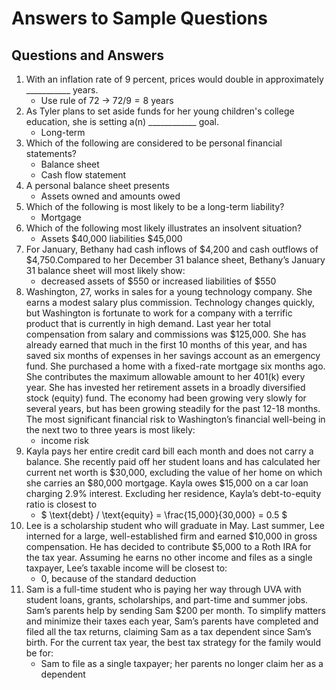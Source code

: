 # Answers to Sample Questions

## Questions and Answers

1. With an inflation rate of 9 percent, prices would double in approximately ___________ years.
    * Use rule of 72 -> $72/9 = 8$ years
1. As Tyler plans to set aside funds for her young children's college education, she is setting a(n) ____________ goal.
    * Long-term
1. Which of the following are considered to be personal financial statements?
    * Balance sheet
    * Cash flow statement
1. A personal balance sheet presents
    * Assets owned and amounts owed
1. Which of the following is most likely to be a long-term liability? 
    * Mortgage
1. Which of the following most likely illustrates an insolvent situation?
    * Assets $40,000 liabilities $45,000
1. For January, Bethany had cash inflows of $4,200 and cash outflows of $4,750.Compared to her December 31 balance sheet, Bethany’s January 31 balance sheet will most likely show:
    * decreased assets of $550 or increased liabilities of $550
1. Washington, 27, works in sales for a young technology company. She earns a modest salary plus commission. Technology changes quickly, but Washington is fortunate to work for a company with a terrific product that is currently in high demand. Last year her total compensation from salary and commissions was $125,000. She has already earned that much in the first 10 months of this year, and has saved six months of expenses in her savings account as an emergency fund. She purchased a home with a fixed-rate mortgage six months ago. She contributes the maximum allowable amount to her 401(k) every year. She has invested her retirement assets in a broadly diversified stock (equity) fund. The economy had been growing very slowly for several years, but has been growing steadily for the past 12-18 months. The most significant financial risk to Washington’s financial well-being in the next two to three years is most likely:
    * income risk
1. Kayla pays her entire credit card bill each month and does not carry a balance. She recently paid off her student loans and has calculated her current net worth is $30,000, excluding the value of her home on which she carries an $80,000 mortgage. Kayla owes $15,000 on a car loan charging 2.9% interest. Excluding her residence, Kayla’s debt-to-equity ratio is closest to
    * $ \text{debt} / \text{equity} = \frac{15,000}{30,000} = 0.5 $
1. Lee is a scholarship student who will graduate in May. Last summer, Lee interned for a large, well-established firm and earned $10,000 in gross compensation. He has decided to contribute $5,000 to a Roth IRA for the tax year. Assuming he earns no other income and files as a single taxpayer, Lee’s taxable income will be closest to:
    * 0, because of the standard deduction
1. Sam is a full-time student who is paying her way through UVA with student loans, grants, scholarships, and part-time and summer jobs. Sam’s parents help by sending Sam $200 per month. To simplify matters and minimize their taxes each year, Sam’s parents have completed and filed all the tax returns, claiming Sam as a tax dependent since Sam’s birth. For the current tax year, the best tax strategy for the family would be for:
    * Sam to file as a single taxpayer; her parents no longer claim her as a dependent
